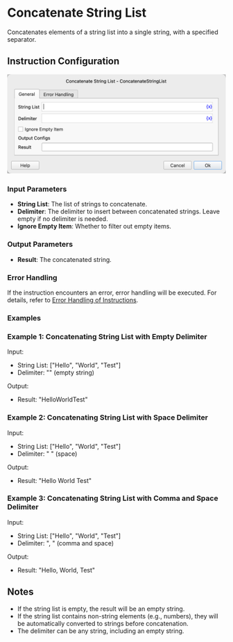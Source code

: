 # Concatenate String List

Concatenates elements of a string list into a single string, with a specified separator.

## Instruction Configuration

![Concatenate String List General Configuration Dialog](concatenate_string_list_general_config.png)

### Input Parameters

- **String List**: The list of strings to concatenate.
- **Delimiter**: The delimiter to insert between concatenated strings. Leave empty if no delimiter is needed.
- **Ignore Empty Item**: Whether to filter out empty items.

### Output Parameters

- **Result**: The concatenated string.

### Error Handling

If the instruction encounters an error, error handling will be executed. For details, refer to [Error Handling of Instructions](../../../manual/error_handling.md).

### Examples

### Example 1: Concatenating String List with Empty Delimiter

Input:

- String List: ["Hello", "World", "Test"]
- Delimiter: "" (empty string)

Output:

- Result: "HelloWorldTest"

### Example 2: Concatenating String List with Space Delimiter

Input:

- String List: ["Hello", "World", "Test"]
- Delimiter: " " (space)

Output:

- Result: "Hello World Test"

### Example 3: Concatenating String List with Comma and Space Delimiter

Input:

- String List: ["Hello", "World", "Test"]
- Delimiter: ", " (comma and space)

Output:

- Result: "Hello, World, Test"

## Notes

- If the string list is empty, the result will be an empty string.
- If the string list contains non-string elements (e.g., numbers), they will be automatically converted to strings before concatenation.
- The delimiter can be any string, including an empty string.
